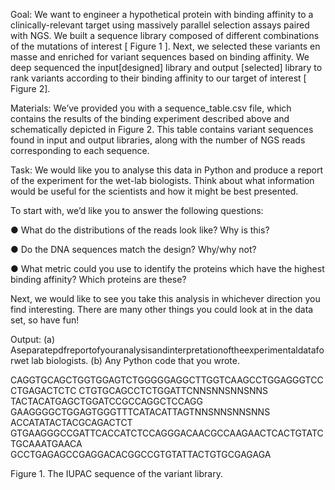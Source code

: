 Goal: We want to engineer a hypothetical protein with binding affinity to a clinically-relevant target using massively parallel selection assays paired with NGS. We built a sequence library composed of different combinations of the mutations of interest [ ​Figure 1​ ]. Next, we selected these variants en masse​ and enriched for variant sequences based on binding affinity. We deep sequenced the input​ [designed] library and ​output​ [selected] library to rank variants according to their binding affinity to our target of interest [ ​Figure 2 ​].

Materials: ​We’ve provided you with a ​sequence_table.csv​ file, which contains the results of the binding experiment described above and schematically depicted in​ Figure 2​. This table contains variant sequences found in ​input​ and ​output​ libraries, along with the number of NGS reads corresponding to each sequence.

Task: ​We would like you to analyse this data in Python and produce a report of the experiment for the wet-lab biologists. Think about what information would be useful for the scientists and how it might be best presented.

To start with, we’d like you to answer the following questions:

● What do the distributions of the reads look like? Why is this?

● Do the DNA sequences match the design? Why/why not?

● What metric could you use to identify the proteins which have the highest binding affinity? Which proteins are these?

Next, we would like to see you take this analysis in whichever direction you find interesting. There are many other things you could look at in the data set, so have fun!

Output:
(a) Aseparatepdfreportofyouranalysisandinterpretationoftheexperimentaldataforwet lab biologists.
(b) Any Python code that you wrote.

CAGGTGCAGCTGGTGGAGTCTGGGGGAGGCTTGGTCAAGCCTGGAGGGTCCCTGAGACTCTC CTGTGCAGCCTCTGGATTC​NNSNNSNNSNNS​TACTACATGAGCTGGATCCGCCAGGCTCCAGG GAAGGGGCTGGAGTGGGTTTCATACATTAGT​NNSNNSNNSNNS​ACCATATACTACGCAGACTCT GTGAAGGGCCGATTCACCATCTCCAGGGACAACGCCAAGAACTCACTGTATCTGCAAATGAACA GCCTGAGAGCCGAGGACACGGCCGTGTATTACTGTGCGAGAGA

Figure 1​. The IUPAC sequence of the variant library.
 


 
